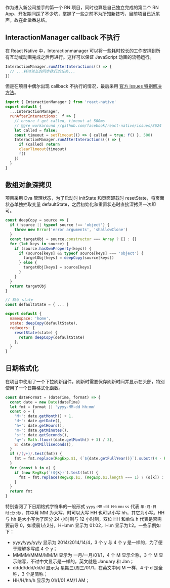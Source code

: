 作为进入新公司接手的第一个 RN 项目，同时也算是自己独立完成的第二个 RN App，开发期间踩了不少坑，掌握了一些之前不为所知新技巧，目前项目已近尾声，故在此做番总结。<!-- more -->

## InteractionManager callback 不执行

在 React Native 中，Interactionmanager 可以将一些耗时较长的工作安排到所有互动或动画完成之后再进行。这样可以保证 JavaScript 动画的流畅运行。

```javascript
InteractionManager.runAfterInteractions(() => {
  // ...耗时较长的同步执行的任务...
})
```

但是在项目中偶尔出现 callback 不执行的情况，最后采用 [官方 issues 特别解决方法](//github.com/facebook/react-native/issues/8624#issuecomment-231040370)。

```javascript
import { InteractionManager } from 'react-native'
export default {
  ...InteractionManager,
  runAfterInteractions:  f => {
    // ensure f get called, timeout at 500ms
    // @gre workaround //github.com/facebook/react-native/issues/8624
    let called = false;
    const timeout = setTimeout(() => { called = true; f() }, 500)
    InteractionManager.runAfterInteractions(() => {
      if (called) return
      clearTimeout(timeout)
      f()
    })
  }
}
```

## 数组对象深拷贝

项目采用 Dva 管理状态，为了启动时 initState 和页面卸载时 resetState，将页面状态单独抽取变量 defaultState，之后初始化和重置状态时直接深拷贝一次即可。

```javascript
const deepCopy = source => {
  if (!source || typeof source !== 'object') {
    throw new Error('error arguments', 'shallowClone')
  }
  const targetObj = source.constructor === Array ? [] : {}
  for (let keys in source) {
    if (source.hasOwnProperty(keys)) {
      if (source[keys] && typeof source[keys] === 'object') {
        targetObj[keys] = deepCopy(source[keys])
      } else {
        targetObj[keys] = source[keys]
      }
    }
  }
  return targetObj
}

// 默认 state
const defaultState = { ... }

export default {
  namespace: 'home',
  state: deepCopy(defaultState),
  reducers: {
    resetState(state) {
      return deepCopy(defaultState)
    },
  }
}
```

## 日期格式化

在项目中使用了一个下拉刷新组件，刷新时需要保存刷新时间并显示在头部，特别使用了一个日期格式化函数。

```javascript
const dateFormat = (dateTime, format) => {
  const date = new Date(dateTime)
  let fmt = format || 'yyyy-MM-dd hh:mm'
  const o = {
    'M+': date.getMonth() + 1,
    'd+': date.getDate(),
    'h+': date.getHours(),
    'm+': date.getMinutes(),
    's+': date.getSeconds(),
    'q+': Math.floor((date.getMonth() + 3) / 3),
    S: date.getMilliseconds(),
  }
  if (/(y+)/.test(fmt)) {
    fmt = fmt.replace(RegExp.$1, (`${date.getFullYear()}`).substr(4 - RegExp.$1.length))
  }
  for (const k in o) {
    if (new RegExp(`(${k})`).test(fmt)) {
      fmt = fmt.replace(RegExp.$1, (RegExp.$1.length === 1) ? (o[k]) : ((`00${o[k]}`).substr((`${o[k]}`).length)))
    }
  }
  return fmt
}
```

特别查阅了下日期格式字符串的一般形式 `yyyy-MM-dd HH:mm:ss` 代表 `年-月-日 时:分:秒`，其中月 MM 为大写，时可以大写 HH 也可以小写 hh，其它为小写。HH 与 hh 是大小写为了区分 24 小时制与 12 小时制，双位 HH 和单位 h 代表是否需要前导 0，如凌晨1点2分，HH:mm 显示为 01:02，H:m 显示为1:2。一些示例如下：

- yyyy/yyy/yy/y 显示为 2014/2014/14/4，3 个 y 与 4 个 y 是一样的，为了便于理解多写成 4 个 y；
- MMMM/MMM/MM/M 显示为 一月/一月/01/1，4 个 M 显示全称，3 个 M 显示缩写，不过中文显示是一样的，英文就是 January 和 Jan；
- dddd/ddd/dd/d 显示为 星期三/周三/01/1，在英文中同 M 一样，4 个 d 是全称，3 个是简称；
- HH/H/hh/h 显示为 01/1/01 AM/1 AM；
<!--stackedit_data:
eyJoaXN0b3J5IjpbMTkzNTE5ODQ0NV19
-->